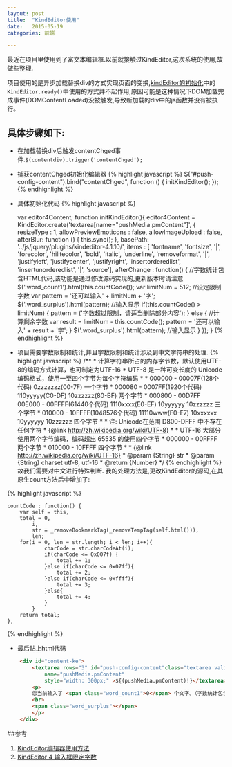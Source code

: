 ```yaml
---
layout: post
title:  "KindEditor使用"
date:   2015-05-19
categories: 前端

---
```

最近在项目里使用到了富文本编辑框.以前就接触过KindEditor,这次系统的使用,故做些整理.

项目使用的是异步加载替换div的方式实现页面的变换,[kindEditor的初始化](http://kindeditor.net/docs/usage.html)中的` KindEditor.ready() `中使用的方式并不起作用,原因可能是这种情况下DOM加载完成事件(DOMContentLoaded)没被触发,导致新加载的div中的js函数并没有被执行。

## 具体步骤如下:

- 在加载替换div后触发contentChged事件.`$(contentdiv).trigger('contentChged');`
- 捕获contentChged初始化编辑器
{% highlight javascript %}
	$("#push-config-content").bind("contentChged", function () {
		initKindEditor();
	});
{% endhighlight %}
- 具体初始化代码
{% highlight javascript %}

	var editor4Content;
	function initKindEditor(){
		editor4Content = KindEditor.create('textarea[name="pushMedia.pmContent"]', {
			resizeType : 1,
			allowPreviewEmoticons : false,
			allowImageUpload : false,
			afterBlur: function () { this.sync(); },
			basePath: '../js/jquery/plugins/kindeditor-4.1.10/',
			items : [
				'fontname', 'fontsize', '|', 'forecolor', 'hilitecolor', 'bold', 'italic', 'underline',
				'removeformat', '|', 'justifyleft', 'justifycenter', 'justifyright', 'insertorderedlist',
				'insertunorderedlist', '|',  'source'],
			afterChange : function() {
				 //字数统计包含HTML代码,该功能是通过修改源码实现的,更新版本时请注意
			     $('.word_count1').html(this.countCode()); 
			     var limitNum = 512;  //设定限制字数
			     var pattern = '还可以输入' + limitNum + '字'; 
			     $('.word_surplus').html(pattern); //输入显示
			     if(this.countCode() > limitNum) {
			      pattern = ('字数超过限制，请适当删除部分内容');
			      } else {
			      //计算剩余字数
			      var result = limitNum - this.countCode(); 
			      pattern = '还可以输入' +  result + '字'; 
			      }
			      $('.word_surplus').html(pattern); //输入显示
			} 
		}); 
	}
{% endhighlight %}
- 项目需要字数限制和统计,并且字数限制和统计涉及到中文字符串的处理.
{% highlight javascript %}
		/**
		 * 计算字符串所占的内存字节数，默认使用UTF-8的编码方式计算，也可制定为UTF-16
		 * UTF-8 是一种可变长度的 Unicode 编码格式，使用一至四个字节为每个字符编码
		 * 
		 * 000000 - 00007F(128个代码)      0zzzzzzz(00-7F)                             一个字节
		 * 000080 - 0007FF(1920个代码)     110yyyyy(C0-DF) 10zzzzzz(80-BF)             两个字节
		 * 000800 - 00D7FF 
		   00E000 - 00FFFF(61440个代码)    1110xxxx(E0-EF) 10yyyyyy 10zzzzzz           三个字节
		 * 010000 - 10FFFF(1048576个代码)  11110www(F0-F7) 10xxxxxx 10yyyyyy 10zzzzzz  四个字节
		 * 
		 * 注: Unicode在范围 D800-DFFF 中不存在任何字符
		 * {@link http://zh.wikipedia.org/wiki/UTF-8}
		 * 
		 * UTF-16 大部分使用两个字节编码，编码超出 65535 的使用四个字节
		 * 000000 - 00FFFF  两个字节
		 * 010000 - 10FFFF  四个字节
		 * 
		 * {@link http://zh.wikipedia.org/wiki/UTF-16}
		 * @param  {String} str 
		 * @param  {String} charset utf-8, utf-16
		 * @return {Number}
		 */
{% endhighlight %}
故我们需要对中文进行特殊判断.
我的处理方法是,更改KindEditor的源码,在其原生count方法后中增加了:

{% highlight javascript %}

    countCode : function() {
		var self = this,
		total = 0,
		    i,
		    str = _removeBookmarkTag(_removeTempTag(self.html())),
		    len;
		for(i = 0, len = str.length; i < len; i++){
		        charCode = str.charCodeAt(i);
		        if(charCode <= 0x007f) {
		            total += 1;
		        }else if(charCode <= 0x07ff){
		            total += 2;
		        }else if(charCode <= 0xffff){
		            total += 3;
		        }else{
		            total += 4;
		        }
		    }
		return total;
	},
{% endhighlight %}

- 最后贴上html代码

```html
	<div id="content-ke">
		<textarea rows="3" id="push-config-content"class="textarea validate[required,maxSize[512]]" 
			name="pushMedia.pmContent" 
			style="width: 300px;" >${(pushMedia.pmContent)!}</textarea>
		<p> 
		您当前输入了 <span class="word_count1">0</span> 个文字。（字数统计包含HTML代码。）
		<br>
		<span class="word_surplus"></span> 
		</p>
	</div>
```
##参考
1. [KindEditor编辑器使用方法](http://kindeditor.net/docs/usage.html)
2. [ KindEditor 4 输入框限定字数](http://blog.csdn.net/myweishanli/article/details/25800185)
